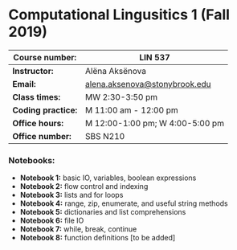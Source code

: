 # Computational Lingusitics 1 (Fall 2019)

|**Course number:** | LIN 537                      |
|-------------------|------------------------------|
|**Instructor:**    | Alëna Aksënova               |
|**Email:**         | alena.aksenova@stonybrook.edu|
|**Class times:**   | MW 2:30-3:50 pm              |
|**Coding practice:** | M 11:00 am - 12:00 pm      |
|**Office hours:** | M 12:00-1:00 pm; W 4:00-5:00 pm |
|**Office number:** | SBS N210 |

### Notebooks:

  * **Notebook 1:** basic IO, variables, boolean expressions
  * **Notebook 2:** flow control and indexing
  * **Notebook 3:** lists and for loops
  * **Notebook 4:** range, zip, enumerate, and useful string methods
  * **Notebook 5:** dictionaries and list comprehensions
  * **Notebook 6:** file IO
  * **Notebook 7:** while, break, continue
  * **Notebook 8:** function definitions \[to be added\]
